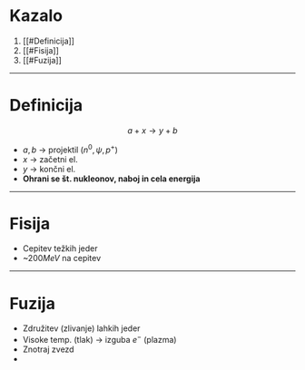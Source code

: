 # Kazalo
1. [[#Definicija]]
2. [[#Fisija]]
3. [[#Fuzija]]
---
# Definicija
$$a+x\longrightarrow y+b$$
- $a, b$ -> projektil ($n^{0},\psi ,p^+$)
- $x$ -> začetni el.
- $y$ -> končni el.
- **Ohrani se št. nukleonov, naboj in cela energija**
---
# Fisija
- Cepitev težkih jeder
- ~$200MeV$ na cepitev
---
# Fuzija
- Združitev (zlivanje) lahkih jeder
- Visoke temp. (tlak) -> izguba $e^{-}$ (plazma)
- Znotraj zvezd
- 